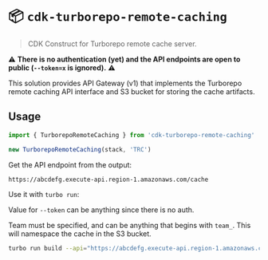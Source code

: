 # 📦 `cdk-turborepo-remote-caching`

> CDK Construct for Turborepo remote cache server.

⚠️ **There is no authentication (yet) and the API endpoints are open to public (`--token=x` is ignored).** ⚠️

This solution provides API Gateway (v1) that implements the Turborepo remote caching API interface
and S3 bucket for storing the cache artifacts.

## Usage

```ts
import { TurborepoRemoteCaching } from 'cdk-turborepo-remote-caching'

new TurborepoRemoteCaching(stack, 'TRC')
```

Get the API endpoint from the output:

```plain
https://abcdefg.execute-api.region-1.amazonaws.com/cache
```

Use it with `turbo run`:

Value for `--token` can be anything since there is no auth.

Team must be specified, and can be anything that begins with `team_`. This will namespace the cache
in the S3 bucket.

```sh
turbo run build --api="https://abcdefg.execute-api.region-1.amazonaws.com/cache" --token=x --team=team_whatever
```
